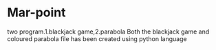 # Mar-point
two program.1.blackjack game,2.parabola
Both the blackjack game and coloured parabola file has been created using python language
